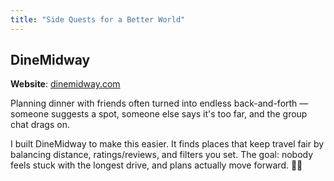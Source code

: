 ```yaml
---
title: "Side Quests for a Better World"
---
```


## DineMidway

**Website**: [dinemidway.com](https://dinemidway.com)

Planning dinner with friends often turned into endless back-and-forth — someone suggests a spot, someone else says it's too far, and the group chat drags on.

I built DineMidway to make this easier. It finds places that keep travel fair by balancing distance, ratings/reviews, and filters you set. The goal: nobody feels stuck with the longest drive, and plans actually move forward. 🚗✨
